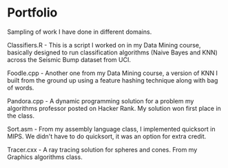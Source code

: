 # Portfolio
Sampling of work I have done in different domains.

Classifiers.R - This is a script I worked on in my Data Mining course, basically designed to run classification algorithms (Naive Bayes and KNN) across the Seismic Bump dataset from UCI.

Foodle.cpp - Another one from my Data Mining course, a version of KNN I built from the ground up using a feature hashing technique along with bag of words.

Pandora.cpp - A dynamic programming solution for a problem my algorithms professor posted on Hacker Rank.  My solution won first place in the class.

Sort.asm - From my assembly language class, I implemented quicksort in MIPS.  We didn't have to do quicksort, it was an option for extra credit.

Tracer.cxx - A ray tracing solution for spheres and cones.  From my Graphics algorithms class.
